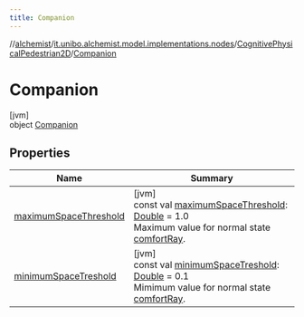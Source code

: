 ```yaml
---
title: Companion
---
```

//[alchemist](../../../../index.html)/[it.unibo.alchemist.model.implementations.nodes](../../index.html)/[CognitivePhysicalPedestrian2D](../index.html)/[Companion](index.html)



# Companion



[jvm]\
object [Companion](index.html)



## Properties


| Name | Summary |
|---|---|
| [maximumSpaceThreshold](maximum-space-threshold.html) | [jvm]<br>const val [maximumSpaceThreshold](maximum-space-threshold.html): [Double](https://kotlinlang.org/api/latest/jvm/stdlib/kotlin/-double/index.html) = 1.0<br>Maximum value for normal state [comfortRay](../comfort-ray.html). |
| [minimumSpaceTreshold](minimum-space-treshold.html) | [jvm]<br>const val [minimumSpaceTreshold](minimum-space-treshold.html): [Double](https://kotlinlang.org/api/latest/jvm/stdlib/kotlin/-double/index.html) = 0.1<br>Mimimum value for normal state [comfortRay](../comfort-ray.html). |

